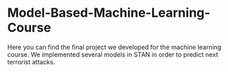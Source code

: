 # Model-Based-Machine-Learning-Course
Here you can find the final project we developed for the machine learning course. We implemented several models in STAN in order to predict next terrorist attacks.
